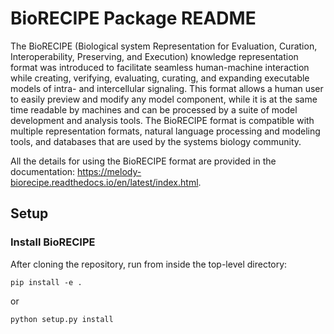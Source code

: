 # BioRECIPE Package README

The BioRECIPE (Biological system Representation for Evaluation, Curation, Interoperability, Preserving, and Execution) knowledge representation format was introduced to facilitate seamless human-machine interaction while creating, verifying, evaluating, curating, and expanding executable models of intra- and intercellular signaling. This format allows a human user to easily preview and modify any model component, while it is at the same time readable by machines and can be processed by a suite of model development and analysis tools. The BioRECIPE format is compatible with multiple representation formats, natural language processing and modeling tools, and databases that are used by the systems biology community. 

All the details for using the BioRECIPE format are provided in the documentation: https://melody-biorecipe.readthedocs.io/en/latest/index.html.

## Setup

### Install BioRECIPE

After cloning the repository, run from inside the top-level directory:

~~~shell
pip install -e .
~~~

or

~~~shell
python setup.py install
~~~

### 


